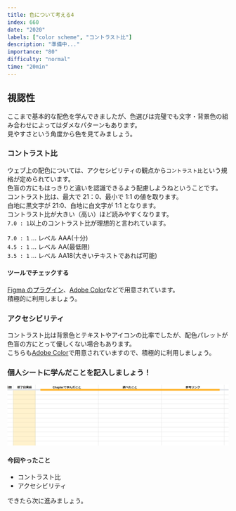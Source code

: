 ```yaml
---
title: 色について考える4
index: 660
date: "2020"
labels: ["color scheme", "コントラスト比"]
description: "準備中..."
importance: "80"
difficulty: "normal"
time: "20min"
---
```


## 視認性

ここまで基本的な配色を学んできましたが、色選びは完璧でも文字・背景色の組み合わせによってはダメなパターンもあります。  
見やすさという角度から色を見てみましょう。

### コントラスト比

ウェブ上の配色については、アクセシビリティの観点から`コントラスト比`という規格が定められています。  
色盲の方にもはっきりと違いを認識できるよう配慮しようねということです。  
コントラスト比は、最大で 21：0、最小で 1:1 の値を取ります。  
白地に黒文字が 21:0、白地に白文字が 1:1 となります。  
コントラスト比が大きい（高い）ほど読みやすくなります。  
`7.0 : 1`以上のコントラスト比が理想的と言われています。

`7.0 : 1` ... レベル AAA(十分)  
`4.5 : 1` ... レベル AA(最低限)  
`3.5 : 1` ... レベル AA18(大きいテキストであれば可能)

#### ツールでチェックする

[Figma のプラグイン](https://www.figma.com/community/search?model_type=public_plugins&q=color%20contrast)、[Adobe Color](https://color.adobe.com/ja/create/color-contrast-analyzer)などで用意されています。  
積極的に利用しましょう。

### アクセシビリティ

コントラスト比は背景色とテキストやアイコンの比率でしたが、配色パレットが色盲の方にとって優しくない場合もあります。  
こちらも[Adobe Color](https://color.adobe.com/ja/create/color-accessibility)で用意されていますので、積極的に利用しましょう。

### 個人シートに学んだことを記入しましょう！

![sheet](../../assets/sheet.png)

#### 今回やったこと

- コントラスト比
- アクセシビリティ

できたら次に進みましょう。
